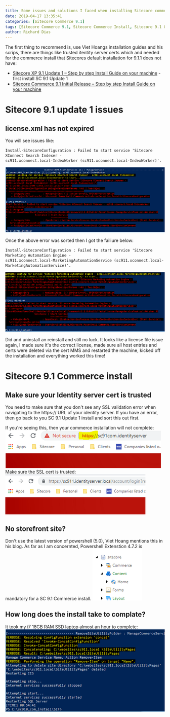 ```yaml
---
title: Some issues and solutions I faced when installing Sitecore commerce 9.1 with Sitecore 9.1.1 (9.1 Update 1)
date: 2019-04-17 13:35:41
categories: [Sitecore Commerce 9.1]
tags: [Sitecore Commerce 9.1, Sitecore Commerce Install, Sitecore 9.1 Update 1]
author: Richard Dias
---
```


The first thing to recommend is, use Viet Hoangs installation guides and his scrips, there are things like trusted itentity server certs which and needed for the commerce install that Sitecores default installation for 9.1.1 does not have:
* [Sitecore XP 9.1 Update 1 – Step by step Install Guide on your machine](https://buoctrenmay.com/2019/04/06/sitecore-xp-9-1-update-1-step-by-step-install-guide-on-your-machine/ "Sitecore XP 9.1 Update 1 – Step by step Install Guide on your machine") - first install SC 9.1 Update 1
* [Sitecore Commerce 9.1 Initial Release – Step by step Install Guide on your machine](https://buoctrenmay.com/2019/04/18/sitecore-commerce-9-1-initial-release-step-by-step-install-guide-on-your-machine/ "Sitecore Commerce 9.1 Initial Release – Step by step Install Guide on your machine")

# Sitecore 9.1 update 1 issues 
<!--more-->
## license.xml has not expired

You will see issues like:
```pshell
Install-SitecoreConfiguration : Failed to start service 'Sitecore XConnect Search Indexer -
sc911.xconnect.local-IndexWorker (sc911.xconnect.local-IndexWorker)'.
```
![Failed to start service](/images/commerce-install/sc911_installissue.png "expired license file")

Once the above error was sorted then I got the failiure below:

```pshell
Install-SitecoreConfiguration : Failed to start service 'Sitecore Marketing Automation Engine -
sc911.xconnect.local-MarketingAutomationService (sc911.xconnect.local-MarketingAutomationService)'.
```
![Failed to start marketting service](/images/commerce-install/sc911_installissue-marketting-nostart.png "expired license file")

Did and uninstall an reinstall and still no luck. It looks like a license file issue again, I made sure it's the correct license, made sure all host entries and certs were deleted via the cert MMS and restarted the machine, kicked off the installation and everything worked this time!

# Sitecore 9.1 Commerce install
## Make sure your Identity server cert is trusted

You need to make sure that you don't see any SSL validation error when navigating to the https:// URL of your identity server. If you have an error, then go back to you SC 9.1 Update 1 install and sort this out first.

If you're seeing this, then your commerce installation will not complete:
![Sitecore identity server not trusted](/images/commerce-install/identitty-server-notrust-snip.png "Sitecore identity server not trusted")
Make sure the SSL cert is trusted:
![Sitecore identity server is trusted](/images/commerce-install/identitty-server-trusted.png "Sitecore identity server is trusted")

## No storefront site?
Don't use the latest version of powershell (5.0), Viet Hoang mentions this in his blog. As far as I am concernted, Powershell Extenstion 4.7.2 is mandatory for a SC 9.1 Commerce install.
![No Storefront site](/images/commerce-install/no-storefront.png "No Storefront site")

## How long does the install take to complate?
It took my i7 18GB RAM SSD laptop almost an hour to complete:
![Installation time for commerce](/images/commerce-install/sc911_success.png "Installation time for commerce")